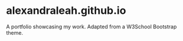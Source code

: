 # alexandraleah.github.io

A portfolio showcasing my work. Adapted from a W3School Bootstrap theme.
